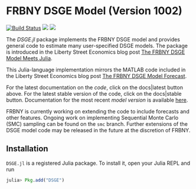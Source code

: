 # FRBNY DSGE Model (Version 1002)
[![Build Status](https://travis-ci.org/FRBNY-DSGE/DSGE.jl.svg)](https://travis-ci.org/FRBNY-DSGE/DSGE.jl)
[![](https://img.shields.io/badge/docs-stable-blue.svg)](https://FRBNY-DSGE.github.io/DSGE.jl/stable)
[![](https://img.shields.io/badge/docs-latest-blue.svg)](https://FRBNY-DSGE.github.io/DSGE.jl/latest)

The *DSGE.jl* package implements the FRBNY DSGE model and provides general code
to estimate many user-specified DSGE models. The package is introduced in the
Liberty Street Economics blog post
[The FRBNY DSGE Model Meets Julia](http://libertystreeteconomics.newyorkfed.org/2015/12/the-frbny-dsge-model-meets-julia.html).

This Julia-language implementation mirrors the MATLAB code
included in the Liberty Street Economics blog post
[The FRBNY DSGE Model Forecast](http://libertystreeteconomics.newyorkfed.org/2015/05/the-frbny-dsge-model-forecast-april-2015.html).

For the latest documentation on the *code*, click on the docs|latest button above. For the latest stable version of the code, click on the docs|stable button. Documentation for the most recent *model version* is available [here](https://github.com/FRBNY-DSGE/DSGE.jl/blob/master/docs/DSGE_Model_Documentation_1002.pdf). 

FRBNY is currently working on extending the code to include forecasts and other
features. Ongoing work on implementing Sequential Monte Carlo (SMC) sampling can be found
on the `smc` branch. Further extensions of the DSGE model code may be released in the
future at the discretion of FRBNY.

## Installation

`DSGE.jl` is a registered Julia package. To install it, open your Julia REPL and run

```julia
julia> Pkg.add("DSGE")
```
